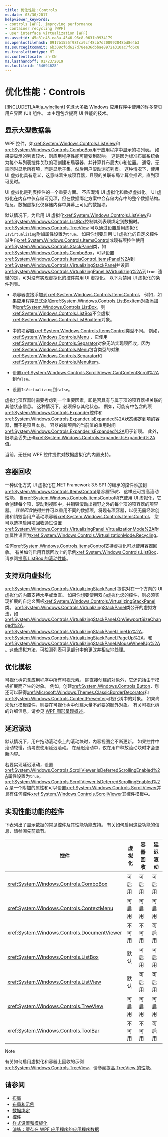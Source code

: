 ```yaml
---
title: 优化性能：Controls
ms.date: 03/30/2017
helpviewer_keywords:
- controls [WPF], improving performance
- container recycling [WPF]
- user interface virtualization [WPF]
ms.assetid: 45a31c43-ea8a-4546-96c8-0631b9934179
ms.openlocfilehash: 0917b1555f98fca9cf48cb7d208992848bd8e4b3
ms.sourcegitcommit: 6b308cf6d627d78ee36dbbae8972a310ac7fd6c8
ms.translationtype: MT
ms.contentlocale: zh-CN
ms.lasthandoff: 01/23/2019
ms.locfileid: "54694628"
---
```

# <a name="optimizing-performance-controls"></a>优化性能：Controls
[!INCLUDE[TLA#tla_winclient](../../../../includes/tlasharptla-winclient-md.md)] 包含大多数 Windows 应用程序中使用的许多常见用户界面 (UI) 组件。 本主题包含提高 UI 性能的技术。  
  
 
  
<a name="Displaying"></a>   
## <a name="displaying-large-data-sets"></a>显示大型数据集  
 WPF 控件，如<xref:System.Windows.Controls.ListView>和<xref:System.Windows.Controls.ComboBox>用于应用程序中显示的项列表。 如果要显示的列表较大，则应用程序性能可能受到影响。 这是因为标准布局系统会为每个与列表控件关联的项创建布局容器，并计算其布局大小和位置。 通常，无需同时显示所有项，而是显示子集，然后用户滚动浏览列表。 这种情况下，使用 UI 虚拟化具有意义，这意味着生成项容器，且项的关联布局计算会推迟，直到项可见时。  
  
 UI 虚拟化是列表控件的一个重要方面。 不应混淆 UI 虚拟化和数据虚拟化。 UI 虚拟化在内存中仅存储可见项，但在数据绑定方案中会存储内存中的整个数据结构。 相反，数据虚拟化仅存储内存中屏幕上可见的数据项。  
  
 默认情况下，为启用 UI 虚拟化<xref:System.Windows.Controls.ListView>和<xref:System.Windows.Controls.ListBox>控制其列表项绑定到数据时。 <xref:System.Windows.Controls.TreeView> 可以通过设置启用虚拟化<!--zz <xref:System.Windows.Controls.VirtualizingStackPanel.IsVirtualizing%2A?displayProperty=nameWithType> -->`IsVirtualizing`附加属性设置为`true`。 如果你想要启用 UI 虚拟化的自定义控件派生自<xref:System.Windows.Controls.ItemsControl>或现有项控件使用<xref:System.Windows.Controls.StackPanel>类，如<xref:System.Windows.Controls.ComboBox>，可以设置<xref:System.Windows.Controls.ItemsControl.ItemsPanel%2A>到<xref:System.Windows.Controls.VirtualizingStackPanel>并设置<xref:System.Windows.Controls.VirtualizingPanel.IsVirtualizing%2A>到`true`. 遗憾的是，可对没有实现虚拟化的控件禁用 UI 虚拟化。 以下为禁用 UI 虚拟化的条件列表。  
  
-   项容器直接添加到<xref:System.Windows.Controls.ItemsControl>。 例如，如果应用程序显式添加<xref:System.Windows.Controls.ListBoxItem>对象添加到<xref:System.Windows.Controls.ListBox>，则<xref:System.Windows.Controls.ListBox>不会虚拟<xref:System.Windows.Controls.ListBoxItem>对象。  
  
-   中的项容器<xref:System.Windows.Controls.ItemsControl>类型不同。 例如， <xref:System.Windows.Controls.Menu> ，它使用<xref:System.Windows.Controls.Separator>对象无法实现项回收，因为<xref:System.Windows.Controls.Menu>包含类型的对象<xref:System.Windows.Controls.Separator>和<xref:System.Windows.Controls.MenuItem>。  
  
-   设置<xref:System.Windows.Controls.ScrollViewer.CanContentScroll%2A>到`false`。  
  
-   设置<!--zz <xref:System.Windows.Controls.VirtualizingStackPanel.IsVirtualizing%2A>-->`IsVirtualizing`到`false`。    
  
 虚拟化项容器时需要考虑到一个重要因素，即是否具有与属于项的项容器相关联的其他状态信息。 这种情况下，必须保存其他状态。 例如，可能有中包含的项<xref:System.Windows.Controls.Expander>控件和<xref:System.Windows.Controls.Expander.IsExpanded%2A>状态绑定到项的容器，而不是项目本身。 容器的新项目的当前值的重用时间<xref:System.Windows.Controls.Expander.IsExpanded%2A>用于新项。 此外，旧项会丢失正确<xref:System.Windows.Controls.Expander.IsExpanded%2A>值。  
  
 当前，无任何 WPF 控件提供对数据虚拟化的内置支持。  
  
<a name="Container"></a>   
## <a name="container-recycling"></a>容器回收  
 一种优化方式 UI 虚拟化在.NET Framework 3.5 SP1 的继承的控件添加到<xref:System.Windows.Controls.ItemsControl>是*容器回收，* 这样还可提高滚动性能。  当<xref:System.Windows.Controls.ItemsControl>填充使用 UI 虚拟化，它会创建每个项，滚动到视图中，并销毁滚动出视野之外的每个项的项容器的项容器。 *容器回收*使得控件可以重用不同的数据项，将现有项容器，以便无需经常创建和销毁当用户滚动项容器<xref:System.Windows.Controls.ItemsControl>。 您可以选择启用项回收通过设置<xref:System.Windows.Controls.VirtualizingPanel.VirtualizationMode%2A>附加属性设置为<xref:System.Windows.Controls.VirtualizationMode.Recycling>。  
  
 任何<xref:System.Windows.Controls.ItemsControl>支持虚拟化可以使用容器回收。  有关如何启用容器回收上的示例<xref:System.Windows.Controls.ListBox>，请参阅[提高 ListBox 的滚动性能](../../../../docs/framework/wpf/controls/how-to-improve-the-scrolling-performance-of-a-listbox.md)。  
  
<a name="Supporting"></a>   
## <a name="supporting-bidirectional-virtualization"></a>支持双向虚拟化  
 <xref:System.Windows.Controls.VirtualizingStackPanel> 提供对在一个方向的 UI 虚拟化的内置支持水平或垂直。 如果你想要使用双向虚拟化您的控件，则必须实现扩展的自定义面板<xref:System.Windows.Controls.VirtualizingStackPanel>类。 <xref:System.Windows.Controls.VirtualizingStackPanel>类公开的虚拟方法，如<xref:System.Windows.Controls.VirtualizingStackPanel.OnViewportSizeChanged%2A>， <xref:System.Windows.Controls.VirtualizingStackPanel.LineUp%2A>， <xref:System.Windows.Controls.VirtualizingStackPanel.PageUp%2A>，和<xref:System.Windows.Controls.VirtualizingStackPanel.MouseWheelUp%2A>。这些虚拟方法，可检测列表可见部分中的更改并相应地处理。  
  
<a name="Optimizing"></a>   
## <a name="optimizing-templates"></a>优化模板  
 可视化树包含应用程序中所有可视元素。  除直接创建的对象外，它还包括由于模板扩展而产生的对象。  例如，创建<xref:System.Windows.Controls.Button>，您还可以获得<xref:Microsoft.Windows.Themes.ClassicBorderDecorator>和<xref:System.Windows.Controls.ContentPresenter>可视化树中的对象。  如果尚未优化模板控件，则要在可视化树中创建大量不必要的额外对象。   有关可视化树的详细信息，请参见 [WPF 图形呈现概述](../../../../docs/framework/wpf/graphics-multimedia/wpf-graphics-rendering-overview.md)。  
  
<a name="Deferred"></a>   
## <a name="deferred-scrolling"></a>延迟滚动  
 默认情况下，用户拖动滚动条上的滚动块时，内容视图会不断更新。  如果控件中滚动较慢，请考虑使用延迟滚动。  在延迟滚动中，仅在用户释放滚动块时才会更新内容。  
  
 若要实现延迟滚动，设置<xref:System.Windows.Controls.ScrollViewer.IsDeferredScrollingEnabled%2A>属性设置为`true`。  <xref:System.Windows.Controls.ScrollViewer.IsDeferredScrollingEnabled%2A> 是一个附加的属性和可以设置<xref:System.Windows.Controls.ScrollViewer>并具有任何控件<xref:System.Windows.Controls.ScrollViewer>其控件模板中。  
  
<a name="Controls"></a>   
## <a name="controls-that-implement-performance-features"></a>实现性能功能的控件  
 下表列出了显示数据的常见控件及其性能功能支持。  有关如何启用这些功能的信息，请参阅先前章节。  
  
|控件|虚拟化|容器回收|延迟滚动|  
|-------------|--------------------|-------------------------|------------------------|  
|<xref:System.Windows.Controls.ComboBox>|可启用|可启用|可启用|  
|<xref:System.Windows.Controls.ContextMenu>|可启用|可启用|可启用|  
|<xref:System.Windows.Controls.DocumentViewer>|不可用|不可用|可启用|  
|<xref:System.Windows.Controls.ListBox>|默认|可启用|可启用|  
|<xref:System.Windows.Controls.ListView>|默认|可启用|可启用|  
|<xref:System.Windows.Controls.TreeView>|可启用|可启用|可启用|  
|<xref:System.Windows.Controls.ToolBar>|不可用|不可用|可启用|  
  
> [!NOTE]
>  有关如何启用虚拟化和容器上回收的示例<xref:System.Windows.Controls.TreeView>，请参阅[提高 TreeView 的性能](../../../../docs/framework/wpf/controls/how-to-improve-the-performance-of-a-treeview.md)。  
  
## <a name="see-also"></a>请参阅
- [布局](../../../../docs/framework/wpf/advanced/layout.md)
- [布局和示例](../../../../docs/framework/wpf/advanced/optimizing-performance-layout-and-design.md)
- [数据绑定](../../../../docs/framework/wpf/advanced/optimizing-performance-data-binding.md)
- [控件](../../../../docs/framework/wpf/controls/index.md)
- [样式设置和模板化](../../../../docs/framework/wpf/controls/styling-and-templating.md)
- [演练：缓存在 WPF 应用程序的应用程序数据](../../../../docs/framework/wpf/advanced/walkthrough-caching-application-data-in-a-wpf-application.md)
